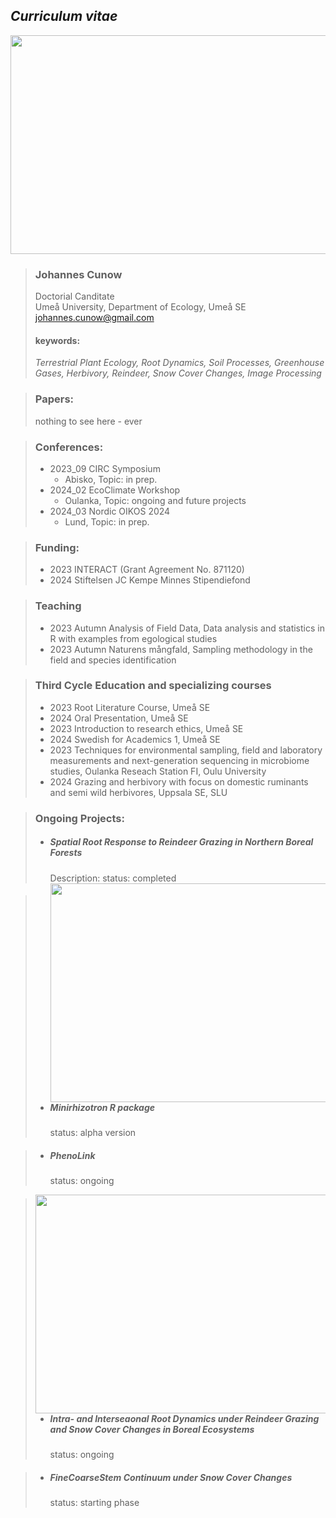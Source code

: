 ## _Curriculum vitae_
<img src= 'https://github.com/jcunow/jcunow/assets/164625771/5dc891cb-e461-41d2-98ea-e7552e5bc11a/20231019_092135_2.jpg' width='3500' height='350'>

>### **Johannes Cunow**
>Doctorial Canditate  
>Umeå University, Department of Ecology, Umeå SE  
>johannes.cunow@gmail.com  
>
>
>#### **keywords:**  
>*Terrestrial Plant Ecology, Root Dynamics, Soil Processes, Greenhouse Gases, Herbivory, Reindeer, Snow Cover Changes, Image Processing*

>### **Papers:**
>  nothing to see here - ever

>### **Conferences:**
>  * 2023_09 CIRC Symposium
>     * Abisko, Topic: in prep. 
>  * 2024_02 EcoClimate Workshop
>     * Oulanka, Topic: ongoing and future projects  
>  * 2024_03 Nordic OIKOS 2024
>     * Lund, Topic: in prep.

>### **Funding:**
>  * 2023 INTERACT (Grant Agreement No. 871120)
>  * 2024 Stiftelsen JC Kempe Minnes Stipendiefond

>### **Teaching**
> * 2023 Autumn   Analysis of Field Data, Data analysis and statistics in R with examples from egological studies
> * 2023 Autumn   Naturens mångfald, Sampling methodology in the field and species identification

>### **Third Cycle Education and specializing courses**
> * 2023 Root Literature Course, Umeå SE
> * 2024 Oral Presentation, Umeå SE
> * 2023 Introduction to research ethics, Umeå SE
> * 2024 Swedish for Academics 1, Umeå SE
> * 2023 Techniques for environmental sampling, field and laboratory measurements and next-generation sequencing in microbiome studies, Oulanka Reseach Station FI, Oulu University
> * 2024 Grazing and herbivory with focus on domestic ruminants and semi wild herbivores, Uppsala SE, SLU 

>### **Ongoing Projects:**
>  * ##### Spatial Root Response to Reindeer Grazing in Northern Boreal Forests
>    Description: 
>    status: completed <br>
>    <img src= 'https://github.com/jcunow/jcunow/assets/164625771/6370d866-a4a0-4535-a66d-9a27860637a6.png' width='450' height='350' align='left' >


>  * ##### Minirhizotron R package
>    status: alpha version


> *  ##### PhenoLink
>    status: ongoing <br>
>  <img src= 'https://github.com/jcunow/jcunow/assets/164625771/ad23045f-9177-4a4a-9745-8fbe1ea37d9e.jpg' width='3500' height='350' align = 'left' >


>  * ##### Intra- and Interseaonal Root Dynamics under Reindeer Grazing and Snow Cover Changes in Boreal Ecosystems
>    status: ongoing


>  * ##### FineCoarseStem Continuum under Snow Cover Changes
>    status: starting phase

